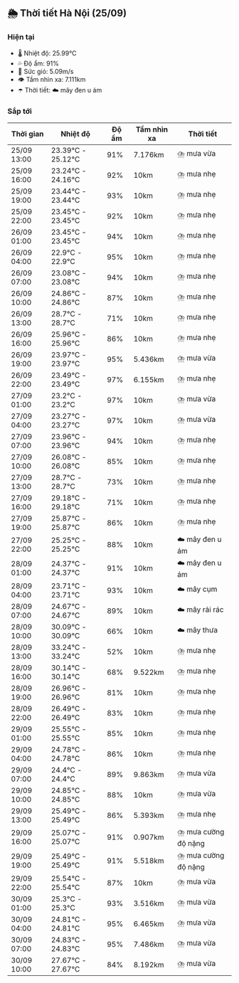 ## 🌦️ Thời tiết Hà Nội (25/09)

### Hiện tại

- 🌡️ Nhiệt độ: 25.99℃
- 💦 Độ ẩm: 91%
- 💨 Sức gió: 5.09m/s
- 👁️ Tầm nhìn xa: 7.111km
- ☂️ Thời tiết: ☁️ mây đen u ám

### Sắp tới

| Thời gian | Nhiệt độ | Độ ẩm | Tầm nhìn xa | Thời tiết |
| --- | --- | --- | --- | --- |
| 25/09 13:00 | 23.39℃ - 25.12℃ | 91% | 7.176km | ⛈️ mưa vừa |
| 25/09 16:00 | 23.24℃ - 24.16℃ | 92% | 10km | ⛈️ mưa nhẹ |
| 25/09 19:00 | 23.44℃ - 23.44℃ | 93% | 10km | ⛈️ mưa nhẹ |
| 25/09 22:00 | 23.45℃ - 23.45℃ | 92% | 10km | ⛈️ mưa nhẹ |
| 26/09 01:00 | 23.45℃ - 23.45℃ | 94% | 10km | ⛈️ mưa nhẹ |
| 26/09 04:00 | 22.9℃ - 22.9℃ | 95% | 10km | ⛈️ mưa nhẹ |
| 26/09 07:00 | 23.08℃ - 23.08℃ | 94% | 10km | ⛈️ mưa nhẹ |
| 26/09 10:00 | 24.86℃ - 24.86℃ | 87% | 10km | ⛈️ mưa nhẹ |
| 26/09 13:00 | 28.7℃ - 28.7℃ | 71% | 10km | ⛈️ mưa nhẹ |
| 26/09 16:00 | 25.96℃ - 25.96℃ | 86% | 10km | ⛈️ mưa nhẹ |
| 26/09 19:00 | 23.97℃ - 23.97℃ | 95% | 5.436km | ⛈️ mưa vừa |
| 26/09 22:00 | 23.49℃ - 23.49℃ | 97% | 6.155km | ⛈️ mưa nhẹ |
| 27/09 01:00 | 23.2℃ - 23.2℃ | 97% | 10km | ⛈️ mưa vừa |
| 27/09 04:00 | 23.27℃ - 23.27℃ | 97% | 10km | ⛈️ mưa vừa |
| 27/09 07:00 | 23.96℃ - 23.96℃ | 94% | 10km | ⛈️ mưa nhẹ |
| 27/09 10:00 | 26.08℃ - 26.08℃ | 85% | 10km | ⛈️ mưa nhẹ |
| 27/09 13:00 | 28.7℃ - 28.7℃ | 73% | 10km | ⛈️ mưa nhẹ |
| 27/09 16:00 | 29.18℃ - 29.18℃ | 71% | 10km | ⛈️ mưa nhẹ |
| 27/09 19:00 | 25.87℃ - 25.87℃ | 86% | 10km | ⛈️ mưa nhẹ |
| 27/09 22:00 | 25.25℃ - 25.25℃ | 88% | 10km | ☁️ mây đen u ám |
| 28/09 01:00 | 24.37℃ - 24.37℃ | 91% | 10km | ☁️ mây đen u ám |
| 28/09 04:00 | 23.71℃ - 23.71℃ | 93% | 10km | ☁️ mây cụm |
| 28/09 07:00 | 24.67℃ - 24.67℃ | 89% | 10km | ☁️ mây rải rác |
| 28/09 10:00 | 30.09℃ - 30.09℃ | 66% | 10km | ☁️ mây thưa |
| 28/09 13:00 | 33.24℃ - 33.24℃ | 52% | 10km | ⛈️ mưa nhẹ |
| 28/09 16:00 | 30.14℃ - 30.14℃ | 68% | 9.522km | ⛈️ mưa nhẹ |
| 28/09 19:00 | 26.96℃ - 26.96℃ | 81% | 10km | ⛈️ mưa nhẹ |
| 28/09 22:00 | 26.49℃ - 26.49℃ | 83% | 10km | ⛈️ mưa nhẹ |
| 29/09 01:00 | 25.55℃ - 25.55℃ | 85% | 10km | ⛈️ mưa nhẹ |
| 29/09 04:00 | 24.78℃ - 24.78℃ | 86% | 10km | ⛈️ mưa nhẹ |
| 29/09 07:00 | 24.4℃ - 24.4℃ | 89% | 9.863km | ⛈️ mưa vừa |
| 29/09 10:00 | 24.85℃ - 24.85℃ | 88% | 10km | ⛈️ mưa vừa |
| 29/09 13:00 | 25.49℃ - 25.49℃ | 86% | 5.393km | ⛈️ mưa nhẹ |
| 29/09 16:00 | 25.07℃ - 25.07℃ | 91% | 0.907km | ⛈️ mưa cường độ nặng |
| 29/09 19:00 | 25.49℃ - 25.49℃ | 91% | 5.518km | ⛈️ mưa cường độ nặng |
| 29/09 22:00 | 25.54℃ - 25.54℃ | 87% | 10km | ⛈️ mưa vừa |
| 30/09 01:00 | 25.3℃ - 25.3℃ | 93% | 3.516km | ⛈️ mưa vừa |
| 30/09 04:00 | 24.81℃ - 24.81℃ | 95% | 6.465km | ⛈️ mưa vừa |
| 30/09 07:00 | 24.83℃ - 24.83℃ | 95% | 7.486km | ⛈️ mưa vừa |
| 30/09 10:00 | 27.67℃ - 27.67℃ | 84% | 8.192km | ⛈️ mưa vừa |
